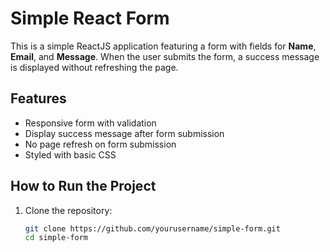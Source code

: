 # Simple React Form

This is a simple ReactJS application featuring a form with fields for **Name**, **Email**, and **Message**. When the user submits the form, a success message is displayed without refreshing the page.

## Features

- Responsive form with validation
- Display success message after form submission
- No page refresh on form submission
- Styled with basic CSS

## How to Run the Project

1. Clone the repository:
   ```bash
   git clone https://github.com/yourusername/simple-form.git
   cd simple-form
